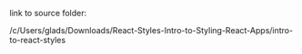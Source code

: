 link to source folder:


/c/Users/glads/Downloads/React-Styles-Intro-to-Styling-React-Apps/intro-to-react-styles
